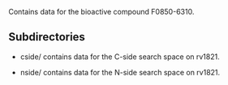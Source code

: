 Contains data for the bioactive compound F0850-6310.

## Subdirectories

- cside/ contains data for the C-side search space on rv1821.

- nside/ contains data for the N-side search space on rv1821.

